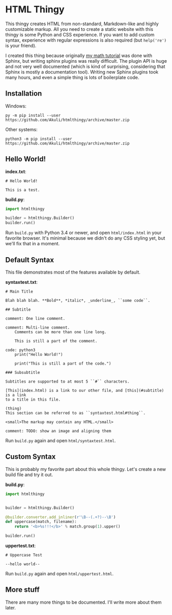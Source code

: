 # HTML Thingy

This thingy creates HTML from non-standard, Markdown-like and highly
customizable markup. All you need to create a static website with this thingy
is some Python and CSS experience. If you want to add custom syntax, experience
with regular expressions is also required (but `help('re')` is your friend).

I created this thing because originally [my math
tutorial](https://akuli.github.io/math-tutorial) was done with Sphinx, but
writing sphinx plugins was really difficult. The plugin API is huge and not
very well documented (which is kind of surprising, considering that Sphinx is
mostly a documentation tool). Writing new Sphinx plugins took many hours, and
even a simple thing is lots of boilerplate code.

## Installation

Windows:

    py -m pip install --user https://github.com/Akuli/htmlthingy/archive/master.zip

Other systems:

    python3 -m pip install --user https://github.com/Akuli/htmlthingy/archive/master.zip

## Hello World!

**index.txt**:

```
# Hello World!

This is a test.
```

**build.py**:

```python
import htmlthingy

builder = htmlthingy.Builder()
builder.run()
```

Run `build.py` with Python 3.4 or newer, and open `html/index.html` in your
favorite browser. It's minimal because we didn't do any CSS styling yet, but
we'll fix that in a moment.

## Default Syntax

This file demonstrates most of the features available by default.

**syntaxtest.txt**:

```
# Main Title

Blah blah blah. **Bold**, *italic*, _underline_, ``some code``.

## Subtitle

comment: One line comment.

comment: Multi-line comment.
    Comments can be more than one line long.

    This is still a part of the comment.

code: python3
    print("Hello World!")

    print("This is still a part of the code.")

### Subsubtitle

Subtitles are supported to at most 5 ``#`` characters.

[This](index.html) is a link to our other file, and [this](#subtitle) is a link
to a title in this file.

(thing)
This section can be referred to as ``syntaxtest.html#thing``.

<small>The markup may contain any HTML.</small>

comment: TODO: show an image and aligning them
```

Run `build.py` again and open `html/syntaxtest.html`.

## Custom Syntax

This is probably my favorite part about this whole thingy. Let's create a new
build file and try it out.

**build.py**:

```python
import htmlthingy


builder = htmlthingy.Builder()

@builder.converter.add_inliner(r'\B--(.+?)--\B')
def uppercase(match, filename):
    return '<b>%s!!!</b>' % match.group(1).upper()

builder.run()
```

**uppertest.txt**:

```
# Uppercase Test

--hello world--
```

Run `build.py` again and open `html/uppertest.html`.

## More stuff

There are many more things to be documented. I'll write more about them later.

